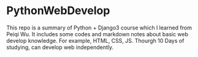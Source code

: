 # PythonWebDevelop
This repo is a summary of Python + Django3 course which I learned from Peiqi Wu. It includes some codes and markdown notes about basic web develop knowledge. 
For example, HTML, CSS, JS. Thourgh 10 Days of studying, can develop web independently.



